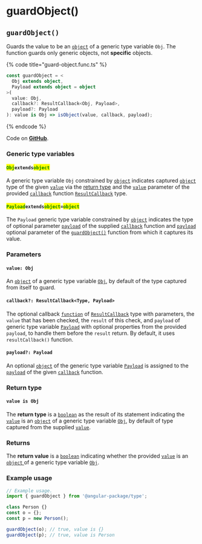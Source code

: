 # guardObject()

## `guardObject()`

Guards the value to be an [`object`](https://developer.mozilla.org/en-US/docs/Web/JavaScript/Reference/Global\_Objects/Object) of a generic type variable `Obj`. The function guards only generic objects, not **specific** objects.

{% code title="guard-object.func.ts" %}
```typescript
const guardObject = <
  Obj extends object,
  Payload extends object = object
>(
  value: Obj,
  callback?: ResultCallback<Obj, Payload>,
  payload?: Payload
): value is Obj => isObject(value, callback, payload);
```
{% endcode %}

Code on [**GitHub**](https://github.com/angular-package/type/blob/5.0.x/src/guard/lib/guard-object.func.ts).

### Generic type variables

#### <mark style="color:green;">**`Obj`**</mark>**`extends`**<mark style="color:green;">**`object`**</mark>

A generic type variable `Obj` constrained by [`object`](https://developer.mozilla.org/en-US/docs/Web/JavaScript/Reference/Global\_Objects/Object) indicates captured [`object`](https://developer.mozilla.org/en-US/docs/Web/JavaScript/Reference/Global\_Objects/Object) type of the given [`value`](guardobject.md#value-type) via the [return type](guardobject.md#return-type) and the [`value`](../type/resultcallback.md#value-value) parameter of the provided [`callback`](guardobject.md#callback-resultcallback-less-than-bigint-payload-greater-than) function [`ResultCallback`](../type/resultcallback.md) type.

#### <mark style="color:green;">**`Payload`**</mark>**`extends`**<mark style="color:green;">**`object`**</mark>**`=`**<mark style="color:green;">**`object`**</mark>

The `Payload` generic type variable constrained by [`object`](https://www.typescriptlang.org/docs/handbook/basic-types.html#object) indicates the type of optional parameter [`payload`](../type/resultcallback.md#payload-payload) of the supplied [`callback`](guardobject.md#callback-resultcallback-less-than-type-payload-greater-than) function and [`payload`](guardobject.md#payload-payload) optional parameter of the [`guardObject()`](guardobject.md#guardobject) function from which it captures its value.

### Parameters

#### `value: Obj`

An [`object`](https://developer.mozilla.org/en-US/docs/Web/JavaScript/Reference/Global\_Objects/Object) of a generic type variable [`Obj`](guardobject.md#objextendsobject), by default of the type captured from itself to guard.

#### `callback?: ResultCallback<Type, Payload>`

The optional callback [`function`](https://developer.mozilla.org/en-US/docs/Web/JavaScript/Guide/Functions) of [`ResultCallback`](../type/resultcallback.md) type with parameters, the `value` that has been checked, the `result` of this check, and `payload` of generic type variable [`Payload`](guardobject.md#payloadextendsobject-object) with optional properties from the provided `payload`, to handle them before the `result` return. By default, it uses `resultCallback()` function.

#### `payload?: Payload`

An optional [`object`](https://developer.mozilla.org/en-US/docs/Web/JavaScript/Reference/Global\_Objects/Object) of the generic type variable [`Payload`](guardobject.md#payloadextendsobject-object) is assigned to the [`payload`](../type/resultcallback.md#payload-payload) of the given [`callback`](guardobject.md#callback-resultcallback-less-than-bigint-payload-greater-than) function.

### Return type

#### `value is Obj`

The **return type** is a [`boolean`](https://www.typescriptlang.org/docs/handbook/basic-types.html#boolean) as the result of its statement indicating the [`value`](guardobject.md#value-obj) is an [`object`](https://www.typescriptlang.org/docs/handbook/basic-types.html#object) of a generic type variable [`Obj`](guardobject.md#objextendsobject), by default of type captured from the supplied [`value`](guardobject.md#value-obj).

### Returns

The **return value** is a [`boolean`](https://developer.mozilla.org/en-US/docs/Web/JavaScript/Reference/Global\_Objects/Boolean) indicating whether the provided [`value`](guardobject.md#value-type) is an [`object`](https://developer.mozilla.org/en-US/docs/Web/JavaScript/Reference/Global\_Objects/Object)[ ](https://developer.mozilla.org/en-US/docs/Web/JavaScript/Reference/Global\_Objects/Object)of a generic type variable [`Obj`](guardobject.md#objextendsobject).

### Example usage

```typescript
// Example usage.
import { guardObject } from '@angular-package/type';

class Person {}
const o = {};
const p = new Person();

guardObject(o); // true, value is {}
guardObject(p); // true, value is Person
```
